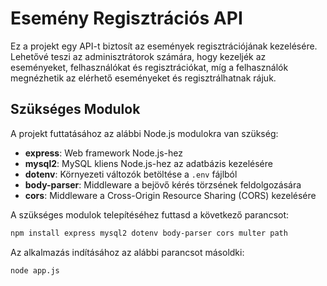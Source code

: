 # Esemény Regisztrációs API

Ez a projekt egy API-t biztosít az események regisztrációjának kezelésére. Lehetővé teszi az adminisztrátorok számára, hogy kezeljék az eseményeket, felhasználókat és regisztrációkat, míg a felhasználók megnézhetik az elérhető eseményeket és regisztrálhatnak rájuk.

## Szükséges Modulok

A projekt futtatásához az alábbi Node.js modulokra van szükség:

- **express**: Web framework Node.js-hez
- **mysql2**: MySQL kliens Node.js-hez az adatbázis kezelésére
- **dotenv**: Környezeti változók betöltése a `.env` fájlból
- **body-parser**: Middleware a bejövő kérés törzsének feldolgozására
- **cors**: Middleware a Cross-Origin Resource Sharing (CORS) kezelésére

A szükséges modulok telepítéséhez futtasd a következő parancsot:

```bash
npm install express mysql2 dotenv body-parser cors multer path
```

Az alkalmazás indításához az alábbi parancsot másoldki:

```bash
node app.js
```
